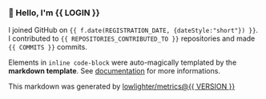 ### 👋 Hello, I'm {{ LOGIN }}

I joined GitHub on `{{ f.date(REGISTRATION_DATE, {dateStyle:"short"}) }}`.
I contributed to `{{ REPOSITORIES_CONTRIBUTED_TO }}` repositories and made `{{ COMMITS }}` commits.

Elements in `inline code-block` were auto-magically templated by the **markdown template**.
See [documentation](https://github.com/lowlighter/metrics/blob/master/source/templates/markdown/README.md) for more informations.

This markdown was generated by [lowlighter/metrics@{{ VERSION }}](https://github.com/lowlighter/metrics)

